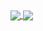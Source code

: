 <a href="https://github.com/syahlakanista">
  <img align="center" src="https://github-readme-stats.vercel.app/api?username=syahlakanista&count_private=true&show_icons=true&theme=chartreuse-dark" />
</a>
<a href="https://github.com/syahlakanista">
  <img align="center" src="https://github-readme-stats.vercel.app/api/top-langs/?username=syahlakanista&layout=compact&theme=chartreuse-dark&langs_count=8" />
</a>
